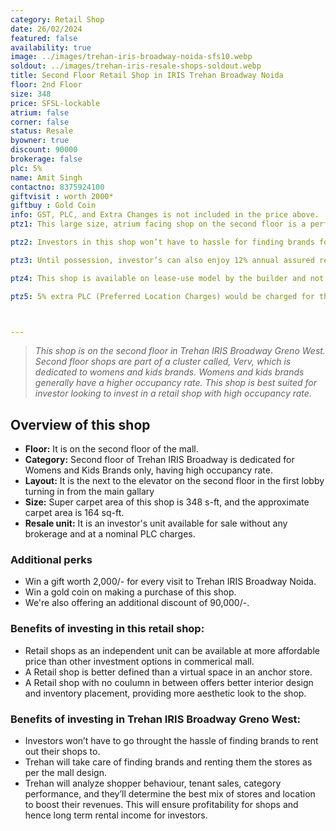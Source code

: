 ```yaml
---
category: Retail Shop
date: 26/02/2024
featured: false
availability: true
image: ../images/trehan-iris-broadway-noida-sfs10.webp
soldout: ../images/trehan-iris-resale-shops-soldout.webp
title: Second Floor Retail Shop in IRIS Trehan Broadway Noida
floor: 2nd Floor
size: 348
price: SFSL-lockable
atrium: false
corner: false
status: Resale
byowner: true
discount: 90000
brokerage: false
plc: 5%
name: Amit Singh
contactno: 8375924100
giftvisit : worth 2000*
giftbuy : Gold Coin
info: GST, PLC, and Extra Changes is not included in the price above.
ptz1: This large size, atrium facing shop on the second floor is a perfect match for an established womens and kids brand. Trehan already has tied up with multiple such brand for renting shops upon opening.

ptz2: Investors in this shop won’t have to hassle for finding brands for renting the shop to, this hassle will be taken care by the builder only.

ptz3: Until possession, investor’s can also enjoy 12% annual assured return by the builder.

ptz4: This shop is available on lease-use model by the builder and not for personal use.

ptz5: 5% extra PLC (Preferred Location Charges) would be charged for this shop as the shop is atrium facing and right beside the escalators.



---
```


> _This shop is on the second floor in Trehan IRIS Broadway Greno West. Second floor shops are part of a cluster called, Verv, which is dedicated to womens and kids brands. Womens and kids brands generally have a higher occupancy rate. This shop is best suited for investor looking to invest in a retail shop with high occupancy rate._

## Overview of this shop
* **Floor:** It is on the second floor of the mall.
* **Category:** Second floor of Trehan IRIS Broadway is dedicated for Womens and Kids Brands only, having high occupancy rate.
* **Layout:** It is the next to the elevator on the second floor in the first lobby turning in from the main gallary
* **Size:** Super carpet area of this shop is 348 s-ft, and the approximate carpet area is 164 sq-ft.
* **Resale unit:** It is an investor's unit available for sale without any brokerage and at a nominal PLC charges.

### Additional perks
* Win a gift worth 2,000/- for every visit to Trehan IRIS Broadway Noida.
* Win a gold coin on making a purchase of this shop.
* We're also offering an additional discount of 90,000/-.

### Benefits of investing in this retail shop:
* Retail shops as an independent unit can be available at more affordable price than other investment options in commerical mall.
* A Retail shop is better defined than a virtual space in an anchor store.
* A Retail shop with no coulumn in between offers better interior design and inventory placement, providing more aesthetic look to the shop.

### Benefits of investing in Trehan IRIS Broadway Greno West:
* Investors won’t have to go throught the hassle of finding brands to rent out their shops to.
* Trehan will take care of finding brands and renting them the stores as per the mall design.
* Trehan will analyze shopper behaviour, tenant sales, category performance, and they’ll determine the best mix of stores and location to boost their revenues. This will ensure profitability for shops and hence long term rental income for investors.
